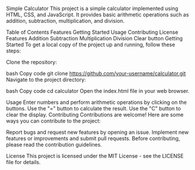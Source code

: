 Simple Calculator
This project is a simple calculator implemented using HTML, CSS, and JavaScript. It provides basic arithmetic operations such as addition, subtraction, multiplication, and division.

Table of Contents
Features
Getting Started
Usage
Contributing
License
Features
Addition
Subtraction
Multiplication
Division
Clear button
Getting Started
To get a local copy of the project up and running, follow these steps:

Clone the repository:

bash
Copy code
git clone https://github.com/your-username/calculator.git
Navigate to the project directory:

bash
Copy code
cd calculator
Open the index.html file in your web browser.

Usage
Enter numbers and perform arithmetic operations by clicking on the buttons.
Use the "=" button to calculate the result.
Use the "C" button to clear the display.
Contributing
Contributions are welcome! Here are some ways you can contribute to the project:

Report bugs and request new features by opening an issue.
Implement new features or improvements and submit pull requests.
Before contributing, please read the contribution guidelines.

License
This project is licensed under the MIT License - see the LICENSE file for details.
